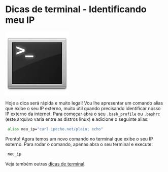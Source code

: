 # Dicas de terminal - Identificando meu IP

![Terminal Console Linux](../images/terminal-console-linux.jpg)

Hoje a dica será rápida e muito legal! Vou lhe apresentar um comando alias que exibe o seu IP externo, muito útil quando precisando identificar nosso IP externo da internet.
Para começar abra o seu `.bash_profile` ou `.bashrc` (este arquivo varia entre as distros linux) e adicione o seguinte alias:

``` bash
 alias meu_ip="curl ipecho.net/plain; echo"
``` 

Pronto! Agora temos um novo comando no terminal que exibe o seu IP externo. Para rodar o comando, apenas abra o seu terminal e execute:

``` bash
 meu_ip
``` 

Veja também outras [dicas de terminal](../dicas-de-terminal "Dicas de terminal").